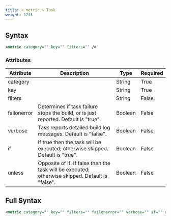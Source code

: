 ```yaml
---
title: < metric > Task
weight: 1235
---
```

## Syntax
```xml
<metric category="" key="" filters="" />
```
### Attributes
| Attribute | Description | Type | Required |
| --------- | ----------- | ---- | -------- |
| category |  | String | True |
| key |  | String | True |
| filters |  | String | False |
| failonerror | Determines if task failure stops the build, or is just reported. Default is &quot;true&quot;. | Boolean | False |
| verbose | Task reports detailed build log messages.  Default is &quot;false&quot;. | Boolean | False |
| if | If true then the task will be executed; otherwise skipped. Default is &quot;true&quot;. | Boolean | False |
| unless | Opposite of if.  If false then the task will be executed; otherwise skipped. Default is &quot;false&quot;. | Boolean | False |

## Full Syntax
```xml
<metric category="" key="" filters="" failonerror="" verbose="" if="" unless="" />
```
